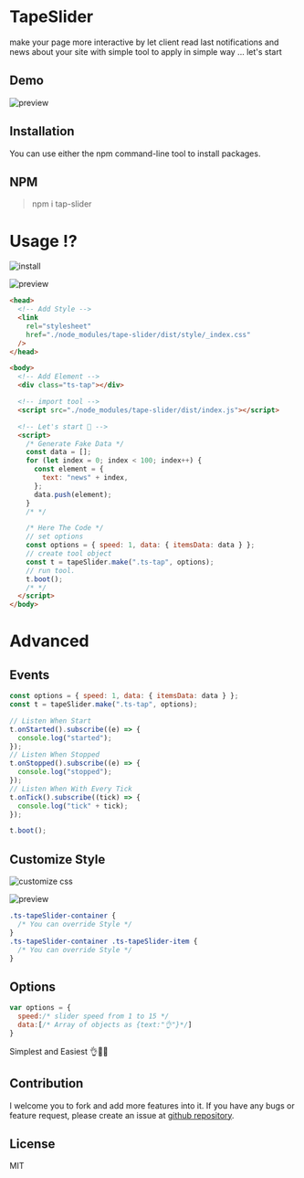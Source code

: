 # TapeSlider

make your page more interactive by let client read last notifications and news about your site
with simple tool to apply in simple way ... let's start
## Demo


<!-- ![preview](https://lh3.googleusercontent.com/pw/AM-JKLWzH3QAYzS6weNmCcn9nVuS1oAuOukxPFAeCdpTP5rJMqH0CGDU0Cg6RUrqs4fUd4sukOjoDp8e8kj17KGN2l4UPs6a9eF63q8OjY8jEzNLOfYUiiqtJ_k50aiquvoCIVkRdppWbaaW_1T677et48-Y=w1920-h582-no?authuser=0) -->

![preview](https://lh3.googleusercontent.com/pw/AM-JKLXiXMJOgMqylp7NBDBgAV9bNgu6YeYjGtii42S9MkhS7KYyqXyRqIB2HrFrIO3H7RLkYIpExb8onjX8wxpND6JYzBmBykSEcssM6EqJExf1vAuUPyvoqID-4CJyyOEokrcuKUV28G93RtyqCohjSd7t=w1280-h720-no?authuser=0)
## Installation
You can use either the npm  command-line tool to install packages.
## NPM

> npm i tap-slider

# Usage ⁉

![install](https://lh3.googleusercontent.com/pw/AM-JKLW2NO_NoEBkYJ9iTLM4ciKnyR0vyoVxFpho_y_kFE5MuEiknsCN6dfTsoTkYKGOc4fnapemJl_d0KtqtlmQhExLQMKb_46-cQ11KXfzutfkyrx1laVn5VrOLV_5VHKXY9uKQ7gseP8KUS-wANeCcNw8=w944-h866-no?authuser=0)

![preview](https://lh3.googleusercontent.com/pw/AM-JKLUsTK1L0GGnWwQVFOO8oy2OFCWElc8GSEzf150h_YHiOAPzkKv7eNRZIgzamwrmf1c3X8ln_sbE_P6u14CXSYCDbozXtTlhxNELr8pEJIK3EPpfmw2B_XayjW3LHGsVtqavVB5JxHrwsy-6l-vMYR59=w1920-h582-no?authuser=0)
```html
<head>
  <!-- Add Style -->
  <link
    rel="stylesheet"
    href="./node_modules/tape-slider/dist/style/_index.css"
  />
</head>

<body>
  <!-- Add Element -->
  <div class="ts-tap"></div>

  <!-- import tool -->
  <script src="./node_modules/tape-slider/dist/index.js"></script>

  <!-- Let's start 👏 -->
  <script>
    /* Generate Fake Data */
    const data = [];
    for (let index = 0; index < 100; index++) {
      const element = {
        text: "news" + index,
      };
      data.push(element);
    }
    /* */

    /* Here The Code */
    // set options
    const options = { speed: 1, data: { itemsData: data } };
    // create tool object
    const t = tapeSlider.make(".ts-tap", options);
    // run tool.
    t.boot();
    /* */
  </script>
</body>
```

# Advanced

## Events

```javascript
const options = { speed: 1, data: { itemsData: data } };
const t = tapeSlider.make(".ts-tap", options);

// Listen When Start
t.onStarted().subscribe((e) => {
  console.log("started");
});
// Listen When Stopped
t.onStopped().subscribe((e) => {
  console.log("stopped");
});
// Listen When With Every Tick
t.onTick().subscribe((tick) => {
  console.log("tick" + tick);
});

t.boot();
```

## Customize Style

![customize css](https://lh3.googleusercontent.com/pw/AM-JKLUgyA_iovZO41YxWG2a-m93SB6IbBICxm2THqyoqhxdpmG_5ufXgZg6wB2WNDgKPH18UXhZy7rhNnKUPZrUUmbAlE1cPw9fWxR4to4KlB64QVtsYhYAOfryFbGC8lfQtG-lKJWCvNu91zzaSG4e6LMV=w952-h864-no?authuser=0)

![preview](https://lh3.googleusercontent.com/pw/AM-JKLUsTK1L0GGnWwQVFOO8oy2OFCWElc8GSEzf150h_YHiOAPzkKv7eNRZIgzamwrmf1c3X8ln_sbE_P6u14CXSYCDbozXtTlhxNELr8pEJIK3EPpfmw2B_XayjW3LHGsVtqavVB5JxHrwsy-6l-vMYR59=w1920-h582-no?authuser=0)


```css
.ts-tapeSlider-container {
  /* You can override Style */
}
.ts-tapeSlider-container .ts-tapeSlider-item {
  /* You can override Style */
}
```

## Options

```javascript
var options = {
  speed:/* slider speed from 1 to 15 */
  data:[/* Array of objects as {text:"👌"}*/]
}
```

Simplest and Easiest 👌💖👏

## Contribution

I welcome you to fork and add more features into it. If you have any bugs or feature request, please create an issue at [github repository](https://github.com/mahmoudshahin1111/tape-slider/issues).

## License

MIT